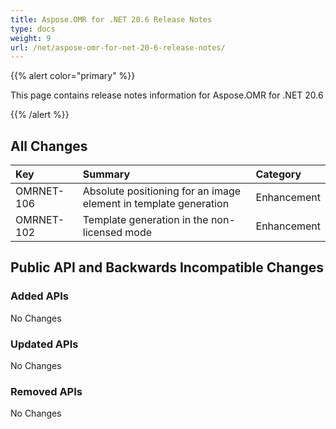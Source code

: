 ```yaml
---
title: Aspose.OMR for .NET 20.6 Release Notes
type: docs
weight: 9
url: /net/aspose-omr-for-net-20-6-release-notes/
---
```


{{% alert color="primary" %}}

This page contains release notes information for Aspose.OMR for .NET 20.6

{{% /alert %}}

## All Changes

|**Key**|**Summary**|**Category**|
| :- | :- | :- |
|OMRNET-106|Absolute positioning for an image element in template generation|Enhancement|
|OMRNET-102|Template generation in the non-licensed mode|Enhancement|

## Public API and Backwards Incompatible Changes

### Added APIs

No Changes

### Updated APIs

No Changes

### Removed APIs

No Changes
